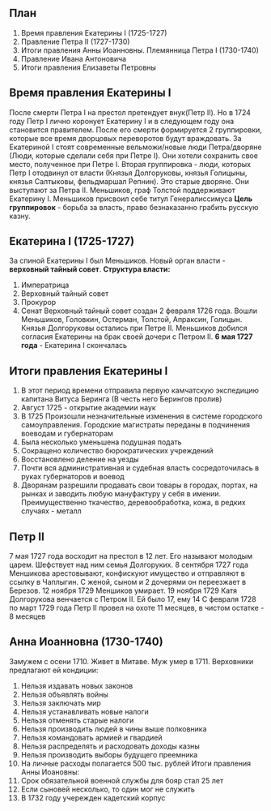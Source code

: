 ## План
1. Время правления Екатерины I (1725-1727)
2. Правление Петра II (1727-1730)
3. Итоги правления Анны Иоанновны. Племянница Петра I (1730-1740)
4. Правление Ивана Антоновича
5. Итоги правления Елизаветы Петровны

## Время правления Екатерины I
После смерти Петра I на престол претендует внук(Петр II). Но в 1724 году Петр I лично коронует Екатерину I и в следующем году она становится правителем. После его смерти формируется 2 группировки, которые все время дворцовых переворотов будут враждовать. За Екатериной I стоят современные вельможи/новые люди Петра/дворяне (Люди, которые сделали себя при Петре I). Они хотели сохранить свое место, полученное при Петре I. Вторая группировка - люди, которых Петр I отодвинул от власти (Князья Долгоруковы, князья Голицыны, князья Салтыковы, фельдмаршал Репнин). Это старые дворяне. Они выступают за Петра II. Меньшиков, граф Толстой поддерживают Екатерину I. Меньшиков присвоил себе титул Генералиссимуса
**Цель группировок** - борьба за власть, право безнаказанно грабить русскую казну.
## Екатерина I (1725-1727)
За спиной Екатерины I был Меньшиков. Новый орган власти - **верховный тайный совет**.
**Структура власти:**
1. Императрица
2. Верховный тайный совет
3. Прокурор
4. Сенат
Верховный тайный совет создан 2 февраля 1726 года. Вошли Меньшиков, Головкин, Остерман, Толстой, Апраксин, Голицын.
Князья Долгоруковы остались при Петре II. Меньшиков добился согласия Екатерины на брак своей дочери с Петром II.
**6 мая 1727 года** - Екатерина I скончалась
## Итоги правления Екатерины I
1. В этот период времени отправила первую камчатскую экспедицию капитана Витуса Беринга (В честь него Берингов пролив)
2. Август 1725 - открытие академии наук
3. В 1725 Произошли незначительные изменения в системе городского самоуправления. Городские магистраты переданы в подчинения воеводам и губернаторам
4. Была несколько уменьшена подушная подать
5. Сокращено количество бюрократических учреждений
6. Восстановлено деление на уезды
7. Почти вся административная и судебная власть сосредоточилась в руках губернаторов и воевод
8. Дворянам разрешили продавать свои товары в городах, портах, на рынках и заводить любую мануфактуру у себя в имении. Преимущественно ткачество, деревообработка, кожа, в редких случаях - металл
## Петр II
7 мая 1727 года восходит на престол в 12 лет. Его называют молодым царем. Шефствует над ним семья Долгоруких.
8 сентября 1727 года Меншикова арестовывают, конфискуют имущество и отправляют в ссылку в Чаплыгин. С женой, сыном и 2 дочерями он переезжает в Березов. 12 ноября 1729 Меншиков умирает.
19 ноября 1729 Катя Долгорукова венчается с Петром II. Ей было 17, ему 14
С февраля 1728 по март 1729 года Петр II провел на охоте 11 месяцев, в чистом остатке - 8 месяцев
## Анна Иоанновна (1730-1740)
Замужем с осени 1710. Живет в Митаве. Муж умер в 1711. Верховники предлагают ей кондиции:
1. Нельзя издавать новых законов
2. Нельзя объявлять войны
3. Нельзя заключать мир
4. Нельзя устанавливать новые налоги
5. Нельзя отменять старые налоги
6. Нельзя производить людей в чины выше полковника
7. Нельзя командовать армией и гвардией
8. Нельзя распределять и расходовать доходы казны
9. Нельзя производить выборы будущего преемника
10. На личные расходы полагается 500 тыс. рублей
Итоги правления Анны Иоановны:
1. Срок обязательной военной службы для бояр стал 25 лет
2. Если сыновей несколько, то один мог не служить
3. В 1732 году учережден кадетский корпус